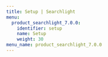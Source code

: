 ```yaml
---
title: Setup | Searchlight
menu:
  product_searchlight_7.0.0:
    identifier: setup
    name: Setup
    weight: 30
menu_name: product_searchlight_7.0.0
---
```


